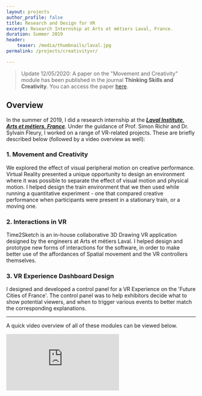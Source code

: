 ```yaml
---
layout: projects
author_profile: false
title: Research and Design for VR
excerpt: Research Internship at Arts et métiers Laval, France.
duration: Summer 2019
header:
    teaser: /media/thumbnails/laval.jpg
permalink: /projects/creativityvr/

---
```


> Update 12/05/2020: A paper on the "Movement and Creativity" module has been published in the journal **Thinking Skills and Creativity**. You can access the paper [here](/media/TSC_Paper.pdf).


## Overview
In the summer of 2019, I did a research internship at the [***Laval Institute, Arts et métiers, France***](https://artsetmetiers.fr/en/institut/laval). Under the guidance of Prof. Simon Richir and Dr. Sylvain Fleury, I worked on a range of VR-related projects. These are briefly described below (followed by a video overview as well): 

### 1. Movement and Creativity
We explored the effect of visual peripheral motion on creative performance. Virtual Reality presented a unique opportunity to design an environment where it was possible to separate the effect of visual motion and physical motion. I helped design the train environment that we then used while running a quantitative experiment - one that compared creative performance when participants were present in a stationary train, or a moving one.

### 2. Interactions in VR
Time2Sketch is an in-house collaborative 3D Drawing VR application designed by the engineers at Arts et métiers Laval. I helped design and prototype new forms of interactions for the software, in order to make better use of the affordances of Spatial movement and the VR controllers themselves. 

### 3. VR Experience Dashboard Design
I designed and developed a control panel for a VR Experience on the 'Future Cities of France'. The control panel was to help exhibitors decide what to show potential viewers, and when to trigger various events to better match the corresponding explanations.

---

A quick video overview of all of these modules can be viewed below.

<iframe class = "video" src="https://www.youtube.com/embed/AYCyLVIs5e8" frameborder="0" allow="accelerometer; autoplay; encrypted-media; gyroscope; picture-in-picture" allowfullscreen></iframe>

